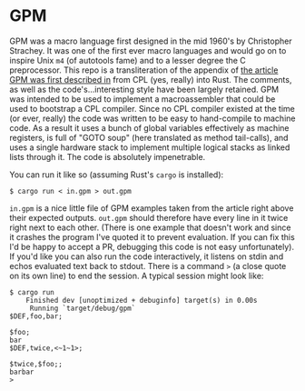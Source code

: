# GPM 

GPM was a macro language first designed in the mid 1960's by Christopher
Strachey. It was one of the first ever macro languages and would go on to
inspire Unix `m4` (of autotools fame) and to a lesser degree the C
preprocessor. This repo is a transliteration of the appendix of [the article
GPM was first described in](gpm) from CPL (yes, really) into Rust. The
comments, as well as the code's...interesting style have been largely retained.
GPM was intended to be used to implement a macroassembler that could be used to
bootstrap a CPL compiler. Since no CPL compiler existed at the time (or ever,
really) the code was written to be easy to hand-compile to machine code. As a 
result it uses a bunch of global variables effectively as machine registers, is
full of "GOTO soup" (here translated as method tail-calls), and uses a single
hardware stack to implement multiple logical stacks as linked lists through it.
The code is absolutely impenetrable.

You can run it like so (assuming Rust's `cargo` is installed):

```
$ cargo run < in.gpm > out.gpm
```

`in.gpm` is a nice little file of GPM examples taken from the article right
above their expected outputs. `out.gpm` should therefore have every line in it
twice right next to each other. (There is one example that doesn't work and
since it crashes the program I've quoted it to prevent evaluation. If you can
fix this I'd be happy to accept a PR, debugging this code is not easy
unfortunately). If you'd like you can also run the code interactively, it
listens on stdin and echos evaluated text back to stdout.  There is a command
`>` (a close quote on its own line) to end the session. A typical session might
look like:

```
$ cargo run
    Finished dev [unoptimized + debuginfo] target(s) in 0.00s
     Running `target/debug/gpm`
$DEF,foo,bar;

$foo;
bar
$DEF,twice,<~1~1>;

$twice,$foo;;
barbar
>
```

[gpm]: https://academic.oup.com/comjnl/article/8/3/225/336044
